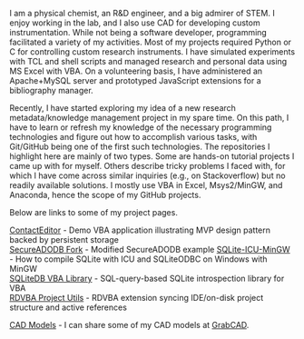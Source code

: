 I am a physical chemist, an R&D engineer, and a big admirer of STEM. I enjoy working in the lab, and I also use CAD for developing custom instrumentation. While not being a software developer, programming facilitated a variety of my activities. Most of my projects required Python or C for controlling custom research instruments. I have simulated experiments with TCL and shell scripts and managed research and personal data using MS Excel with VBA. On a volunteering basis, I have administered an Apache+MySQL server and prototyped JavaScript extensions for a bibliography manager.

Recently, I have started exploring my idea of a new research metadata/knowledge management project in my spare time. On this path, I have to learn or refresh my knowledge of the necessary programming technologies and figure out how to accomplish various tasks, with Git/GitHub being one of the first such technologies. The repositories I highlight here are mainly of two types. Some are hands-on tutorial projects I came up with for myself. Others describe tricky problems I faced with, for which I have come across similar inquiries (e.g., on Stackoverflow) but no readily available solutions. I mostly use VBA in Excel, Msys2/MinGW, and Anaconda, hence the scope of my GitHub projects.

Below are links to some of my project pages.

[ContactEditor](https://pchemguy.github.io/ContactEditor/) - Demo VBA application illustrating MVP design pattern backed by persistent storage  
[SecureADODB Fork](https://pchemguy.github.io/ContactEditor/secure-adodb) - Modified SecureADODB example
[SQLite-ICU-MinGW](https://pchemguy.github.io/SQLite-ICU-MinGW/) - How to compile SQLite with ICU and SQLiteODBC on Windows with MinGW  
[SQLiteDB VBA Library](https://pchemguy.github.io/SQLiteDB-VBA-Library/) - SQL-query-based SQLite introspection library for VBA  
[RDVBA Project Utils](https://pchemguy.github.io/RDVBA-Project-Utils/) - RDVBA extension syncing IDE/on-disk project structure and active references  

[CAD Models](https://grabcad.com/pchem.guy-1/models) - I can share some of my CAD models at [GrabCAD](https://grabcad.com).
